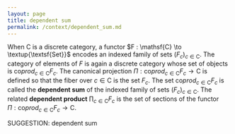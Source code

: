 ```yaml
---
layout: page
title: dependent sum
permalink: /context/dependent_sum.md
---
```

 When $\mathsf{C}$ is a discrete category, a functor $F : \mathsf{C} \to \textup{\textsf{Set}}$ encodes an indexed family of sets $(F_c)_{c \in \mathsf{C}}$. The category of elements of $F$ is again a discrete category whose set of objects is $\mathrm{co}prod_{c \in \mathsf{C}} F_c$. The canonical projection $\Pi : \mathrm{co}prod_{c \in \mathsf{C}} F_c \to \mathsf{C}$ is defined so that the fiber over $c \in \mathsf{C}$ is the set $F_c$. The set $\mathrm{co}prod_{c \in \mathsf{C}} F_c$ is called the **dependent sum** of the indexed family of sets $(F_c)_{c \in \mathsf{C}}$. The related **dependent product** $\prod_{c \in \mathsf{C}} F_c$ is the set of sections of the functor $\Pi : \mathrm{co}prod_{c \in \mathsf{C}} F_c \to \mathsf{C}$.


SUGGESTION: dependent sum